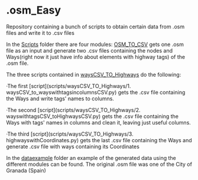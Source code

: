 # .osm_Easy
Repository containing a bunch of scripts to obtain certain data from .osm files and write it to .csv files

In the [Scripts](scripts) folder there are four modules: 
	[OSM_TO_CSV](scripts/OSM_TO_CSV/OSM_to_CSV.py) gets one .osm file as an input and generate two .csv files containing the nodes and Ways(right now it just have info about elements with highway tags) of the .osm file.

The three scripts contained in [waysCSV_TO_Highways](scripts/waysCSV_TO_Highways) do the following:

·The first [script](scripts/waysCSV_TO_Highways/1. waysCSV_to_wayswithtagsincolumnsCSV.py) gets the .csv file containing the Ways and write tags' names to columns.

·The second [script](scripts/waysCSV_TO_Highways/2. wayswithtagsCSV_toHighwaysCSV.py) gets the .csv file containing the Ways with tags' names in columns and clean it, leaving just useful columns.

·The third [script](scripts/waysCSV_TO_Highways/3. highwayswithCoordinates.py) gets the last .csv file containing the Ways and generate .csv file with ways containing its Coordinates

In the [dataexample](dataexample) folder an example of the generated data using the different modules can be found. The original .osm file was one of the City of Granada (Spain)
